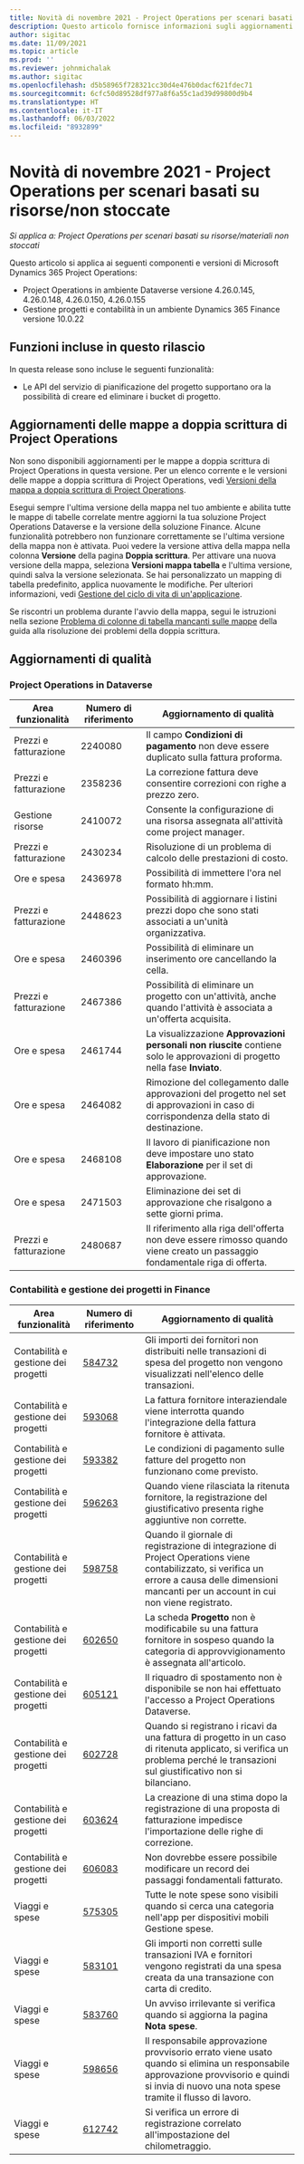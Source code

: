 ```yaml
---
title: Novità di novembre 2021 - Project Operations per scenari basati su risorse/non stoccate
description: Questo articolo fornisce informazioni sugli aggiornamenti di qualità disponibili nella versione di novembre 2021 di Project Operations per scenari basati su risorse/non stoccate.
author: sigitac
ms.date: 11/09/2021
ms.topic: article
ms.prod: ''
ms.reviewer: johnmichalak
ms.author: sigitac
ms.openlocfilehash: d5b58965f728321cc30d4e476b0dacf621fdec71
ms.sourcegitcommit: 6cfc50d89528df977a8f6a55c1ad39d99800d9b4
ms.translationtype: HT
ms.contentlocale: it-IT
ms.lasthandoff: 06/03/2022
ms.locfileid: "8932899"
---
```

# <a name="whats-new-november-2021---project-operations-for-resourcenon-stocked-based-scenarios"></a>Novità di novembre 2021 - Project Operations per scenari basati su risorse/non stoccate

*Si applica a: Project Operations per scenari basati su risorse/materiali non stoccati*

Questo articolo si applica ai seguenti componenti e versioni di Microsoft Dynamics 365 Project Operations:

- Project Operations in ambiente Dataverse versione 4.26.0.145, 4.26.0.148, 4.26.0.150, 4.26.0.155
- Gestione progetti e contabilità in un ambiente Dynamics 365 Finance versione 10.0.22

## <a name="features-included-in-this-release"></a>Funzioni incluse in questo rilascio

In questa release sono incluse le seguenti funzionalità:

- Le API del servizio di pianificazione del progetto supportano ora la possibilità di creare ed eliminare i bucket di progetto.

## <a name="project-operations-dual-write-maps-updates"></a>Aggiornamenti delle mappe a doppia scrittura di Project Operations

Non sono disponibili aggiornamenti per le mappe a doppia scrittura di Project Operations in questa versione. Per un elenco corrente e le versioni delle mappe a doppia scrittura di Project Operations, vedi [Versioni della mappa a doppia scrittura di Project Operations](/dynamics365/project-operations/environment/resource-dual-write-maps).

Esegui sempre l'ultima versione della mappa nel tuo ambiente e abilita tutte le mappe di tabelle correlate mentre aggiorni la tua soluzione Project Operations Dataverse e la versione della soluzione Finance. Alcune funzionalità potrebbero non funzionare correttamente se l'ultima versione della mappa non è attivata. Puoi vedere la versione attiva della mappa nella colonna **Versione** della pagina **Doppia scrittura**. Per attivare una nuova versione della mappa, seleziona **Versioni mappa tabella** e l'ultima versione, quindi salva la versione selezionata. Se hai personalizzato un mapping di tabella predefinito, applica nuovamente le modifiche. Per ulteriori informazioni, vedi [Gestione del ciclo di vita di un'applicazione](/dynamics365/fin-ops-core/dev-itpro/data-entities/dual-write/app-lifecycle-management).

Se riscontri un problema durante l'avvio della mappa, segui le istruzioni nella sezione [Problema di colonne di tabella mancanti sulle mappe](/dynamics365/fin-ops-core/dev-itpro/data-entities/dual-write/dual-write-troubleshooting-finops-upgrades#missing-table-columns-issue-on-maps) della guida alla risoluzione dei problemi della doppia scrittura.

## <a name="quality-updates"></a>Aggiornamenti di qualità

### <a name="project-operations-in-dataverse"></a>Project Operations in Dataverse

| Area funzionalità | Numero di riferimento | Aggiornamento di qualità |
| --- | --- | --- |
| Prezzi e fatturazione | 2240080 | Il campo **Condizioni di pagamento** non deve essere duplicato sulla fattura proforma. |
| Prezzi e fatturazione | 2358236 | La correzione fattura deve consentire correzioni con righe a prezzo zero. |
| Gestione risorse | 2410072 | Consente la configurazione di una risorsa assegnata all'attività come project manager. |
| Prezzi e fatturazione | 2430234 | Risoluzione di un problema di calcolo delle prestazioni di costo. |
| Ore e spesa | 2436978 | Possibilità di immettere l'ora nel formato hh:mm. |
| Prezzi e fatturazione | 2448623 | Possibilità di aggiornare i listini prezzi dopo che sono stati associati a un'unità organizzativa. |
| Ore e spesa | 2460396 | Possibilità di eliminare un inserimento ore cancellando la cella. |
| Prezzi e fatturazione | 2467386 | Possibilità di eliminare un progetto con un'attività, anche quando l'attività è associata a un'offerta acquisita. |
| Ore e spesa | 2461744 | La visualizzazione **Approvazioni personali non riuscite** contiene solo le approvazioni di progetto nella fase **Inviato**. |
| Ore e spesa | 2464082 | Rimozione del collegamento dalle approvazioni del progetto nel set di approvazioni in caso di corrispondenza della stato di destinazione. |
| Ore e spesa | 2468108 | Il lavoro di pianificazione non deve impostare uno stato **Elaborazione** per il set di approvazione. |
| Ore e spesa | 2471503 | Eliminazione dei set di approvazione che risalgono a sette giorni prima. |
| Prezzi e fatturazione | 2480687 | Il riferimento alla riga dell'offerta non deve essere rimosso quando viene creato un passaggio fondamentale riga di offerta. |

### <a name="project-management-and-accounting-in-finance"></a>Contabilità e gestione dei progetti in Finance

| Area funzionalità | Numero di riferimento | Aggiornamento di qualità |
| --- | --- | --- |
| Contabilità e gestione dei progetti | [584732](https://fix.lcs.dynamics.com/Issue/Details/?bugId=584732) | Gli importi dei fornitori non distribuiti nelle transazioni di spesa del progetto non vengono visualizzati nell'elenco delle transazioni. |
| Contabilità e gestione dei progetti | [593068](https://fix.lcs.dynamics.com/Issue/Details/?bugId=593068) | La fattura fornitore interaziendale viene interrotta quando l'integrazione della fattura fornitore è attivata. |
| Contabilità e gestione dei progetti | [593382](https://fix.lcs.dynamics.com/Issue/Details/?bugId=593382) | Le condizioni di pagamento sulle fatture del progetto non funzionano come previsto. |
| Contabilità e gestione dei progetti | [596263](https://fix.lcs.dynamics.com/Issue/Details/?bugId=596263) | Quando viene rilasciata la ritenuta fornitore, la registrazione del giustificativo presenta righe aggiuntive non corrette. |
| Contabilità e gestione dei progetti | [598758](https://fix.lcs.dynamics.com/Issue/Details/?bugId=598758) | Quando il giornale di registrazione di integrazione di Project Operations viene contabilizzato, si verifica un errore a causa delle dimensioni mancanti per un account in cui non viene registrato. |
| Contabilità e gestione dei progetti | [602650](https://fix.lcs.dynamics.com/Issue/Details/?bugId=602650) | La scheda **Progetto** non è modificabile su una fattura fornitore in sospeso quando la categoria di approvvigionamento è assegnata all'articolo. |
| Contabilità e gestione dei progetti | [605121](https://fix.lcs.dynamics.com/Issue/Details/?bugId=605121) | Il riquadro di spostamento non è disponibile se non hai effettuato l'accesso a Project Operations Dataverse. |
| Contabilità e gestione dei progetti | [602728](https://fix.lcs.dynamics.com/Issue/Details/?bugId=602728) | Quando si registrano i ricavi da una fattura di progetto in un caso di ritenuta applicato, si verifica un problema perché le transazioni sul giustificativo non si bilanciano. |
| Contabilità e gestione dei progetti | [603624](https://fix.lcs.dynamics.com/Issue/Details/?bugId=603624) | La creazione di una stima dopo la registrazione di una proposta di fatturazione impedisce l'importazione delle righe di correzione. |
| Contabilità e gestione dei progetti | [606083](https://fix.lcs.dynamics.com/Issue/Details/?bugId=606083) | Non dovrebbe essere possibile modificare un record dei passaggi fondamentali fatturato. |
| Viaggi e spese | [575305](https://fix.lcs.dynamics.com/Issue/Details/?bugId=575305) | Tutte le note spese sono visibili quando si cerca una categoria nell'app per dispositivi mobili Gestione spese. |
| Viaggi e spese | [583101](https://fix.lcs.dynamics.com/Issue/Details/?bugId=583101) | Gli importi non corretti sulle transazioni IVA e fornitori vengono registrati da una spesa creata da una transazione con carta di credito. |
| Viaggi e spese | [583760](https://fix.lcs.dynamics.com/Issue/Details/?bugId=583760) | Un avviso irrilevante si verifica quando si aggiorna la pagina **Nota spese**. |
| Viaggi e spese | [598656](https://fix.lcs.dynamics.com/Issue/Details/?bugId=598656) | Il responsabile approvazione provvisorio errato viene usato quando si elimina un responsabile approvazione provvisorio e quindi si invia di nuovo una nota spese tramite il flusso di lavoro. |
| Viaggi e spese | [612742](https://fix.lcs.dynamics.com/Issue/Details/?bugId=612742) | Si verifica un errore di registrazione correlato all'impostazione del chilometraggio. |
